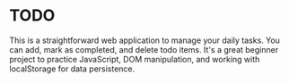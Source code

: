 # TODO
This is a straightforward web application to manage your daily tasks. You can add, mark as completed, and delete todo items. It's a great beginner project to practice JavaScript, DOM manipulation, and working with localStorage for data persistence.
